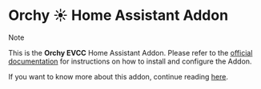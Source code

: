 # Orchy ☀️ Home Assistant Addon

> [!NOTE]
>This is the **Orchy EVCC** Home Assistant Addon. Please refer to the [official documentation](https://docs.evcc.io/en/docs/installation/home-assistant) for instructions on how to install and configure the Addon.
>
>If you want to know more about this addon, continue reading [here](https://docs.evcc.io/en/docs/Home).
